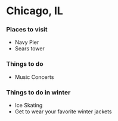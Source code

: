 # Chicago, IL

### Places to visit

- Navy Pier
- Sears tower

### Things to do
- Music Concerts

### Things to do in winter
- Ice Skating
- Get to wear your favorite winter jackets
